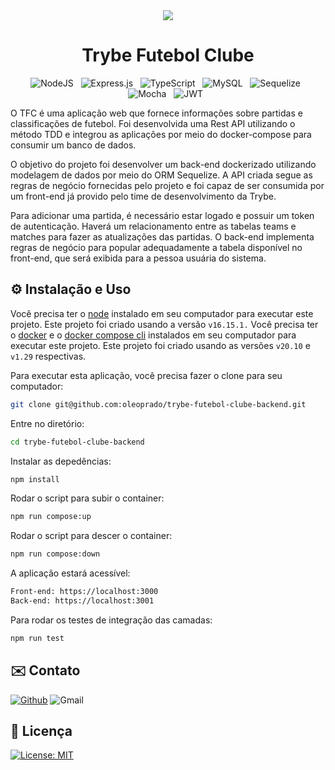 <!-- # :construction: README em construção ! :construction: -->
<div align="center">
<img src=".github/cover.jpg" />

</div>
<div align="center">
<h1>Trybe Futebol Clube</h1>


<!-- BADGES W/ LINK (see https://shields.io/)-->
![NodeJS](https://img.shields.io/badge/node.js-6DA55F?style=for-the-badge&logo=node.js&logoColor=white) &nbsp; ![Express.js](https://img.shields.io/badge/express.js-%23404d59.svg?style=for-the-badge&logo=express&logoColor=%2361DAFB) &nbsp; ![TypeScript](https://img.shields.io/badge/typescript-%23007ACC.svg?style=for-the-badge&logo=typescript&logoColor=white) &nbsp; ![MySQL](https://img.shields.io/badge/mysql-%2300f.svg?style=for-the-badge&logo=mysql&logoColor=white) &nbsp; ![Sequelize](https://img.shields.io/badge/Sequelize-52B0E7?style=for-the-badge&logo=Sequelize&logoColor=white) &nbsp; ![Mocha](https://img.shields.io/badge/-mocha-%238D6748?style=for-the-badge&logo=mocha&logoColor=white) &nbsp; ![JWT](https://img.shields.io/badge/JWT-black?style=for-the-badge&logo=JSON%20web%20tokens) &nbsp;
</div>

<!-- DESCRIPTION -->

<p>
O TFC é uma aplicação web que fornece informações sobre partidas e classificações de futebol. Foi desenvolvida uma Rest API utilizando o método TDD e integrou as aplicações por meio do docker-compose para consumir um banco de dados.
</p>
<p>
O objetivo do projeto foi desenvolver um back-end dockerizado utilizando modelagem de dados por meio do ORM Sequelize. A API criada segue as regras de negócio fornecidas pelo projeto e foi capaz de ser consumida por um front-end já provido pelo time de desenvolvimento da Trybe.
</p>
<p>
Para adicionar uma partida, é necessário estar logado e possuir um token de autenticação. Haverá um relacionamento entre as tabelas teams e matches para fazer as atualizações das partidas. O back-end implementa regras de negócio para popular adequadamente a tabela disponível no front-end, que será exibida para a pessoa usuária do sistema.
</p>


<!-- INSTALLATION AND USAGE -->

## ⚙️ Instalação e Uso

Você precisa ter o [node](https://nodejs.org/en/download/) instalado em seu computador para executar este projeto. Este projeto foi criado usando a versão `v16.15.1.`
Você precisa ter o [docker](https://www.docker.com/products/docker-desktop/) e o [docker compose cli](https://www.docker.com/products/docker-desktop/) instalados em seu computador para executar este projeto. Este projeto foi criado usando as versões `v20.10` e `v1.29` respectivas.

Para executar esta aplicação, você precisa fazer o clone para seu computador:

```bash
git clone git@github.com:oleoprado/trybe-futebol-clube-backend.git
```

Entre no diretório:

```bash
cd trybe-futebol-clube-backend
```

Instalar as depedências:

```bash
npm install
```

Rodar o script para subir o container:

```bash
npm run compose:up
```

Rodar o script para descer o container:

```bash
npm run compose:down
```

A aplicação estará acessível:

```bash
Front-end: https://localhost:3000
Back-end: https://localhost:3001
```

Para rodar os testes de integração das camadas:

```bash
npm run test
```


<!-- CONTACT -->

## ✉️ Contato

[![Github](https://img.shields.io/badge/GitHub-100000?style=for-the-badge&logo=github&logoColor=white)](https://github.com/oleoprado/) ![Gmail](https://img.shields.io/badge/Gmail-D14836?style=for-the-badge&logo=gmail&logoColor=white)


<!-- LICENSE -->

## 📝 Licença

[![License: MIT](https://img.shields.io/badge/License-MIT-green.svg)](https://choosealicense.com/licenses/mit/)

